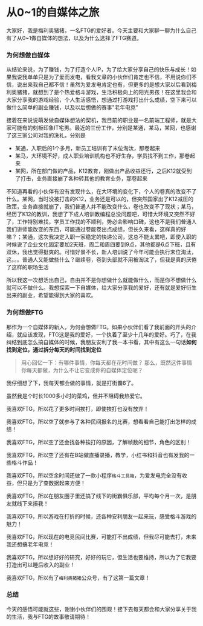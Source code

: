 # 从0~1的自媒体之旅

大家好，我是梅利奥猪猪，一名FTG的爱好者。今天主要和大家聊一聊为什么自己有了从0~1做自媒体的想法，以及为什么选择了FTG赛道。

### 为何想做自媒体

从结论来说，为了赚钱，为了打造个人IP，为了给大家分享自己的快乐与成长！如果我说我单单只是为了爱而发电，看我文章的小伙伴们肯定也不信，不用说你们不信，说出来我自己都不信！虽然为爱发电肯定也有，但更多的是想大家以后看到梅利奥猪猪，就想到了是个热爱格斗游戏，生活积极向上的阳光男孩！在这里我会和大家分享我的游戏经验，个人生活感悟，想通过打游戏打出什么成绩，空下来可以做什么简单的副业赚钱，以及以后想做的赛事"老年电竞"

接着在来说说萌发做自媒体想法的契机，我目前的职业是一名前端工程师，就是大家可能有的刻板印象IT宅男。最近的三份工作，分别是某通，某马，某网，也感谢了这三家公司对我的洗礼，分别是

- 某通，入职后的1个多月，新员工培训有了末位淘汰，那卷起来
- 某马，大环境不好，成人职业培训机构也不好生存，学员找不到工作，那卷起来
- 某网，所在部门做的产品，K12教育，刚做出产品收益还行，之后K12就受到了打击，业务直接崩了各种转其他的教育业务，那卷起来

不知道再看的小伙伴有没有发现什么，在大环境的变化下，个人的卷真的改变不了什么。某网，当时没被打击的K12，业务还是可以的，但突然国家出了K12减压的政策，业务直接就崩了，我们普通人并不能改变什么，卷也改变不了现状；某马，经历了K12的教训，我想了下成人培训教编程总没问题吧，可惜大环境又突然不好了，工作特别难找，学员工作找的不顺利，势必会影响口碑，这也不是我们普通人我们讲师能改变的东西，可能通过卷能卷出点成绩，但长久来看，这样真的好嘛？；某通，这次我决定入职一家稳定的快递公司，这总不能太累吧，即使入职的时候说了企业文化固定要加2天班，周二和周四要到9点，其他都是6点下班，且有双休，我也觉得挺爽的。可惜好景不长，新人培训说了今年可能会执行末位淘汰，这。。。普通人又能做些什么？继续卷，卷到头部就不用被淘汰了，但我是真的厌倦了这样的职场生活

所以我这一次想活出自己，自由并不是你想做什么就能做什么，而是你不想做什么就可以不做什么。我想探索一下自媒体，给大家分享我的爱好，还有就是爱好衍生出来的副业，希望能得到大家的喜欢。

### 为何想做FTG 

那作为一个自媒体的新人，为何会想做FTG。如果小伙伴们看了我前面的开头的介绍，就应该发现，FTG这是我的爱好，一个执着了至少十几年的爱好。巧了，在我纠结到底怎么搞自媒体的时候，我朋友安利了我一本书看，其中有这么一句话**如何找到定位，通过拆分每天的时间找到定位**

> 用心回忆一下：有哪件事情，你每天都在花时间做？ 那么，既然这件事情你每天都做，为什么不让它变成你的自媒体定位呢？

我仔细想了下，我每天都会做的事情，就是打街霸6了。

虽然我是个时长1000多小时的菜鸡，但并不阻碍我热爱它。

我喜欢FTG，所以花了更多时间挨打，即使挨打也没有放弃！

我喜欢FTG，所以空了就参与了各种民间报名的比赛，想看看自己能打出怎样的成绩！

我喜欢FTG，所以空了还会找各种挨打的原因，了解帧数的细节，角色的区别！

我喜欢FTG，所以空了还有在B站做直播录播，教学，小红书和抖音也有发我的一些格斗作品！

我喜欢FTG，所以空余时间还做了一款小程序`格斗工具箱`，为爱发电完全没有收益，但只是为了查数据起来方便！

我喜欢FTG，所以在朋友圈子里还搞了线下的街霸俱乐部，平均每个月一次，是朋友就线下来揍我！

我喜欢FTG，所以游戏在打折的时候，还各种安利朋友一起来玩，感受格斗游戏的魅力！

我喜欢FTG，所以现在的电竞民间比赛，可能打不出成绩，但我尽可能去打，未来我还想搞老年电竞！

我喜欢FTG，所以想好好的研究，好好的玩它，但生活也要维持，所以为了它我要打造出可以睡后收入的副业！

我喜欢FTG，所以有了`梅利奥猪猪`公众号，有了这第一篇文章！

### 总结

今天的感悟可能就这些，谢谢小伙伴们的围观！接下去每天都会和大家分享关于我的生活，我与FTG的故事敬请期待！